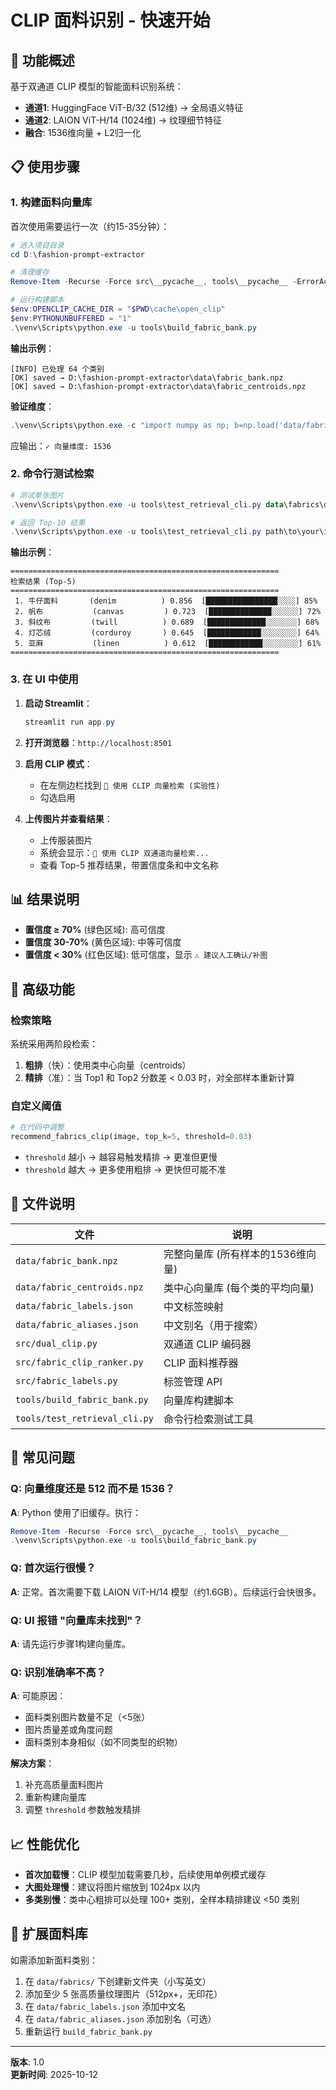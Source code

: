 # CLIP 面料识别 - 快速开始

## 🎯 功能概述

基于双通道 CLIP 模型的智能面料识别系统：
- **通道1**: HuggingFace ViT-B/32 (512维) → 全局语义特征
- **通道2**: LAION ViT-H/14 (1024维) → 纹理细节特征
- **融合**: 1536维向量 + L2归一化

## 📋 使用步骤

### 1. 构建面料向量库

首次使用需要运行一次（约15-35分钟）：

```powershell
# 进入项目目录
cd D:\fashion-prompt-extractor

# 清理缓存
Remove-Item -Recurse -Force src\__pycache__, tools\__pycache__ -ErrorAction SilentlyContinue

# 运行构建脚本
$env:OPENCLIP_CACHE_DIR = "$PWD\cache\open_clip"
$env:PYTHONUNBUFFERED = "1"
.\venv\Scripts\python.exe -u tools\build_fabric_bank.py
```

**输出示例**：
```
[INFO] 已处理 64 个类别
[OK] saved → D:\fashion-prompt-extractor\data\fabric_bank.npz
[OK] saved → D:\fashion-prompt-extractor\data\fabric_centroids.npz
```

**验证维度**：
```powershell
.\venv\Scripts\python.exe -c "import numpy as np; b=np.load('data/fabric_bank.npz'); print(f'✓ 向量维度: {b[b.files[0]].shape[1]}')"
```

应输出：`✓ 向量维度: 1536`

### 2. 命令行测试检索

```powershell
# 测试单张图片
.\venv\Scripts\python.exe -u tools\test_retrieval_cli.py data\fabrics\denim\16235f7db5ab74f5bf459d020088786a.jpg

# 返回 Top-10 结果
.\venv\Scripts\python.exe -u tools\test_retrieval_cli.py path\to\your\image.jpg --top-k 10
```

**输出示例**：
```
============================================================
检索结果 (Top-5)
============================================================
 1. 牛仔面料       (denim          ) 0.856  [████████████████░░░░] 85%
 2. 帆布           (canvas         ) 0.723  [██████████████░░░░░░] 72%
 3. 斜纹布         (twill          ) 0.689  [█████████████░░░░░░░] 68%
 4. 灯芯绒         (corduroy       ) 0.645  [████████████░░░░░░░░] 64%
 5. 亚麻           (linen          ) 0.612  [████████████░░░░░░░░] 61%
============================================================
```

### 3. 在 UI 中使用

1. **启动 Streamlit**：
   ```powershell
   streamlit run app.py
   ```

2. **打开浏览器**：`http://localhost:8501`

3. **启用 CLIP 模式**：
   - 在左侧边栏找到 `🔬 使用 CLIP 向量检索 (实验性)`
   - 勾选启用

4. **上传图片并查看结果**：
   - 上传服装图片
   - 系统会显示：`🔬 使用 CLIP 双通道向量检索...`
   - 查看 Top-5 推荐结果，带置信度条和中文名称

## 📊 结果说明

- **置信度 ≥ 70%** (绿色区域): 高可信度
- **置信度 30-70%** (黄色区域): 中等可信度
- **置信度 < 30%** (红色区域): 低可信度，显示 `⚠️ 建议人工确认/补图`

## 🔧 高级功能

### 检索策略

系统采用两阶段检索：

1. **粗排**（快）：使用类中心向量（centroids）
2. **精排**（准）：当 Top1 和 Top2 分数差 < 0.03 时，对全部样本重新计算

### 自定义阈值

```python
# 在代码中调整
recommend_fabrics_clip(image, top_k=5, threshold=0.03)
```

- `threshold` 越小 → 越容易触发精排 → 更准但更慢
- `threshold` 越大 → 更多使用粗排 → 更快但可能不准

## 📁 文件说明

| 文件 | 说明 |
|------|------|
| `data/fabric_bank.npz` | 完整向量库 (所有样本的1536维向量) |
| `data/fabric_centroids.npz` | 类中心向量库 (每个类的平均向量) |
| `data/fabric_labels.json` | 中文标签映射 |
| `data/fabric_aliases.json` | 中文别名（用于搜索） |
| `src/dual_clip.py` | 双通道 CLIP 编码器 |
| `src/fabric_clip_ranker.py` | CLIP 面料推荐器 |
| `src/fabric_labels.py` | 标签管理 API |
| `tools/build_fabric_bank.py` | 向量库构建脚本 |
| `tools/test_retrieval_cli.py` | 命令行检索测试工具 |

## 🐛 常见问题

### Q: 向量维度还是 512 而不是 1536？

**A**: Python 使用了旧缓存。执行：
```powershell
Remove-Item -Recurse -Force src\__pycache__, tools\__pycache__
.\venv\Scripts\python.exe -u tools\build_fabric_bank.py
```

### Q: 首次运行很慢？

**A**: 正常。首次需要下载 LAION ViT-H/14 模型（约1.6GB）。后续运行会快很多。

### Q: UI 报错 "向量库未找到"？

**A**: 请先运行步骤1构建向量库。

### Q: 识别准确率不高？

**A**: 可能原因：
- 面料类别图片数量不足（<5张）
- 图片质量差或角度问题
- 面料类别本身相似（如不同类型的织物）

**解决方案**：
1. 补充高质量面料图片
2. 重新构建向量库
3. 调整 `threshold` 参数触发精排

## 📈 性能优化

- **首次加载慢**：CLIP 模型加载需要几秒，后续使用单例模式缓存
- **大图处理慢**：建议将图片缩放到 1024px 以内
- **多类别慢**：类中心粗排可以处理 100+ 类别，全样本精排建议 <50 类别

## 🎨 扩展面料库

如需添加新面料类别：

1. 在 `data/fabrics/` 下创建新文件夹（小写英文）
2. 添加至少 5 张高质量纹理图片（512px+，无印花）
3. 在 `data/fabric_labels.json` 添加中文名
4. 在 `data/fabric_aliases.json` 添加别名（可选）
5. 重新运行 `build_fabric_bank.py`

---

**版本**: 1.0  
**更新时间**: 2025-10-12


